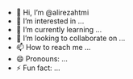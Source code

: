 - 👋 Hi, I’m @alirezahtmi
- 👀 I’m interested in ...
- 🌱 I’m currently learning ...
- 💞️ I’m looking to collaborate on ...
- 📫 How to reach me ...
- 😄 Pronouns: ...
- ⚡ Fun fact: ...

<!---
alirezahtmi/alirezahtmi is a ✨ special ✨ repository because its `README.md` (this file) appears on your GitHub profile.
You can click the Preview link to take a look at your changes.
--->
